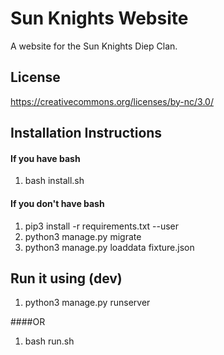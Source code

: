 
# Sun Knights Website
A website for the Sun Knights Diep Clan.


## License
https://creativecommons.org/licenses/by-nc/3.0/

## Installation Instructions

#### If you have bash
  1. bash install.sh

#### If you don't have bash
  1. pip3 install -r requirements.txt --user
  2. python3 manage.py migrate
  3. python3 manage.py loaddata fixture.json
  
  
## Run it using (dev)
  1. python3 manage.py runserver
  
####OR
  1. bash run.sh
